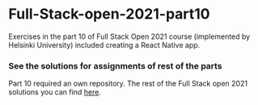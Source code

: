 <h1>Full-Stack-open-2021-part10</h1>

Exercises in the part 10 of Full Stack Open 2021 course (implemented by Helsinki University) included creating a React Native app.

<h3>See the solutions for assignments of rest of the parts</h3>

Part 10 required an own repository. The rest of the Full Stack open 2021 solutions you can find <a href="https://github.com/LauraCoder/Full-Stack-open-2021">here</a>.